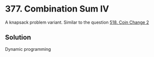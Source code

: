 # 377. Combination Sum IV

A knapsack problem variant. Similar to the question [518. Coin Change 2](https://github.com/BASARANOMO/leetcode-cpp/tree/main/solutions/Medium/518.%20Coin%20Change%202)
## Solution

Dynamic programming
